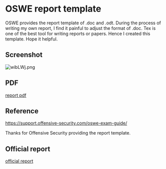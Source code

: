 # OSWE report template

OSWE provides the report template of .doc and .odt. During the process of writing my own report, I find it painful to adjust the format of .doc. Tex is one of the best tool for writing reports or papers. Hence I created this template. Hope it helpful.

## Screenshot

![wibLWj.png](https://s1.ax1x.com/2020/09/04/wibLWj.png)

## PDF

[report pdf](https://github.com/madneal/oswe-report-template/blob/master/OSWE-Exam-Report.pdf)


## Reference

https://support.offensive-security.com/oswe-exam-guide/

Thanks for Offensive Security providing the report template.

## Official report

[official report](https://www.offensive-security.com/awae/OSWE-Exam-Report.doc)
